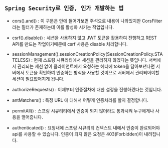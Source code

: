 ## `Spring Security로 인증, 인가 개발하는 법`

- cors().and() : 이 구문은 안에 들어가보면 주석으로 내용이 나와있지만 CorsFilter라는 필터가 존재하는데 이를 활성화 시키는 작업입니다.

- csrf().disable() : 세션을 사용하지 않고 JWT 토큰을 활용하여 진행하고 REST API를 만드는 작업이기때문에 csrf 사용은 disable 처리합니다.

- sessionManagement().sessionCreationPolicy(SessionCreationPolicy.STATELESS) : 현재 스프링 시큐리티에서 세션을 관리하지 않겠다는 뜻입니다. 서버에서 관리되는 세션 없이 클라이언트에서 요청하는 헤더에 token을 담아보낸다면 서버에서 토큰을 확인하여 인증하는 방식을 사용할 것이므로 서버에서 관리되어야할 세션이 필요없어지게 됩니다.

- authorizeRequests() : 이제부터 인증절차에 대한 설정을 진행하겠다는 것입니다.

- antMatchers() : 특정 URL 에 대해서 어떻게 인증처리를 할지 결정합니다.

- permitAll() : 스프링 시큐리티에서 인증이 되지 않더라도 통과시켜 누구에게나 사용을 열어줍니다.

- authenticated() : 요청내에 스프링 시큐리티 컨텍스트 내에서 인증이 완료되어야 api를 사용할 수 있습니다. 인증이 되지 않은 요청은 403(Forbidden)이 내려집니다.